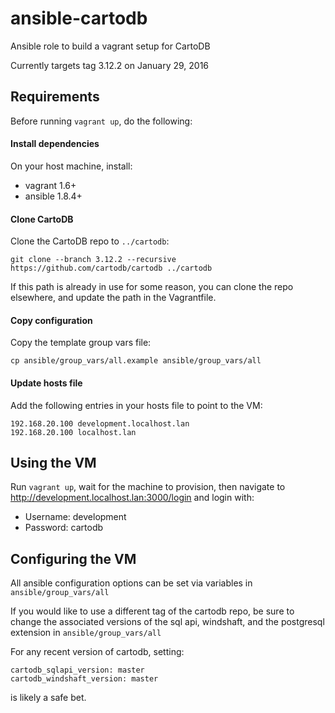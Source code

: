 # ansible-cartodb
Ansible role to build a vagrant setup for CartoDB

Currently targets tag 3.12.2 on January 29, 2016

## Requirements

Before running `vagrant up`, do the following:


#### Install dependencies

On your host machine, install:
  - vagrant 1.6+
  - ansible 1.8.4+


#### Clone CartoDB

Clone the CartoDB repo to `../cartodb`:
```
git clone --branch 3.12.2 --recursive https://github.com/cartodb/cartodb ../cartodb
```
If this path is already in use for some reason, you can clone the repo elsewhere,
and update the path in the Vagrantfile.

#### Copy configuration

Copy the template group vars file:
```
cp ansible/group_vars/all.example ansible/group_vars/all
```

#### Update hosts file

Add the following entries in your hosts file to point to the VM:
```
192.168.20.100 development.localhost.lan
192.168.20.100 localhost.lan
```

## Using the VM

Run `vagrant up`, wait for the machine to provision, then navigate to http://development.localhost.lan:3000/login
and login with:
 - Username: development
 - Password: cartodb


## Configuring the VM

All ansible configuration options can be set via variables in `ansible/group_vars/all`

If you would like to use a different tag of the cartodb repo, be sure to change the associated
versions of the sql api, windshaft, and the postgresql extension in `ansible/group_vars/all`

For any recent version of cartodb, setting:
```
cartodb_sqlapi_version: master
cartodb_windshaft_version: master
```
is likely a safe bet.
